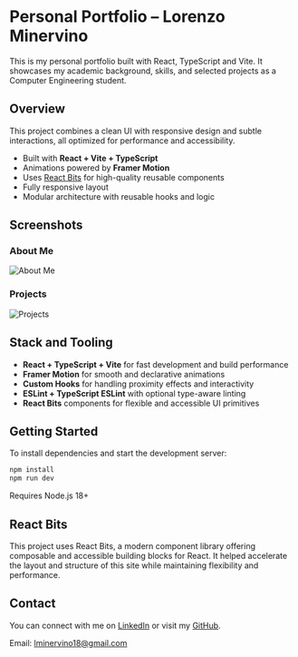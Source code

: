 # Personal Portfolio – Lorenzo Minervino

This is my personal portfolio built with React, TypeScript and Vite. It showcases my academic background, skills, and selected projects as a Computer Engineering student.

## Overview

This project combines a clean UI with responsive design and subtle interactions, all optimized for performance and accessibility.

- Built with **React + Vite + TypeScript**
- Animations powered by **Framer Motion**
- Uses [React Bits](https://reactbits.dev/) for high-quality reusable components
- Fully responsive layout
- Modular architecture with reusable hooks and logic

## Screenshots

### About Me

![About Me](./assets/readme/about-me.png)

### Projects

![Projects](./assets/readme/projects.png)

## Stack and Tooling

- **React + TypeScript + Vite** for fast development and build performance
- **Framer Motion** for smooth and declarative animations
- **Custom Hooks** for handling proximity effects and interactivity
- **ESLint + TypeScript ESLint** with optional type-aware linting
- **React Bits** components for flexible and accessible UI primitives

## Getting Started

To install dependencies and start the development server:

```bash
npm install
npm run dev
```
Requires Node.js 18+

## React Bits

This project uses React Bits, a modern component library offering composable and accessible building blocks for React. It helped accelerate the layout and structure of this site while maintaining flexibility and performance.

## Contact

You can connect with me on [LinkedIn](https://www.linkedin.com/in/lorenzominervino/) or visit my [GitHub](https://github.com/lminervino18).

Email: lminervino18@gmail.com
